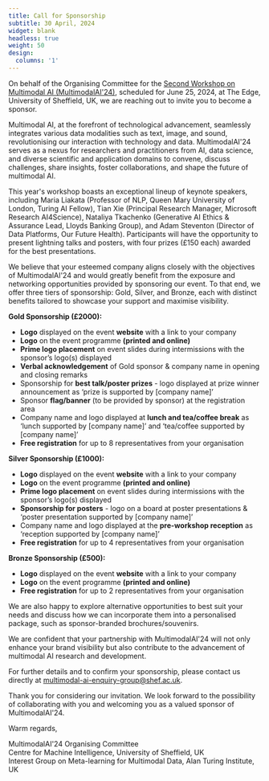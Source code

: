 ```yaml
---
title: Call for Sponsorship
subtitle: 30 April, 2024
widget: blank
headless: true
weight: 50
design:
  columns: '1'
---
```

On behalf of the Organising Committee for the [Second Workshop on Multimodal AI (MultimodalAI'24)](https://multimodalai.github.io/), scheduled for June 25, 2024, at The Edge, University of Sheffield, UK, we are reaching out to invite you to become a sponsor.

Multimodal AI, at the forefront of technological advancement, seamlessly integrates various data modalities such as text, image, and sound, revolutionising our interaction with technology and data. MultimodalAI'24 serves as a nexus for researchers and practitioners from AI, data science, and diverse scientific and application domains to convene, discuss challenges, share insights, foster collaborations, and shape the future of multimodal AI.

This year's workshop boasts an exceptional lineup of keynote speakers, including Maria Liakata (Professor of NLP, Queen Mary University of London, Turing AI Fellow), Tian Xie (Principal Research Manager, Microsoft Research AI4Science), Nataliya Tkachenko (Generative AI Ethics & Assurance Lead, Lloyds Banking Group), and Adam Steventon (Director of Data Platforms, Our Future Health). Participants will have the opportunity to present lightning talks and posters, with four prizes (£150 each) awarded for the best presentations.

We believe that your esteemed company aligns closely with the objectives of MultimodalAI'24 and would greatly benefit from the exposure and networking opportunities provided by sponsoring our event. To that end, we offer three tiers of sponsorship: Gold, Silver, and Bronze, each with distinct benefits tailored to showcase your support and maximise visibility.

**Gold Sponsorship (£2000):**
- **Logo** displayed on the event **website** with a link to your company
- **Logo** on the event programme **(printed and online)**
- **Prime logo placement** on event slides during intermissions with the sponsor’s logo(s) displayed 
- **Verbal acknowledgement** of Gold sponsor & company name in opening and closing remarks
- Sponsorship for **best talk/poster prizes** - logo displayed at prize winner announcement as ‘prize is supported by [company name]’
- Sponsor **flag/banner** (to be provided by sponsor) at the registration area
- Company name and logo displayed at **lunch and tea/coffee break** as ‘lunch supported by [company name]’ and ‘tea/coffee supported by [company name]’ 
- **Free registration** for up to 8 representatives from your organisation

**Silver Sponsorship (£1000):**
- **Logo** displayed on the event **website** with a link to your company
- **Logo** on the event programme **(printed and online)**
- **Prime logo placement** on event slides during intermissions with the sponsor’s logo(s) displayed 
- **Sponsorship for posters** - logo on a board at poster presentations & ‘poster presentation supported by [company name]’
- Company name and logo displayed at the **pre-workshop reception** as ‘reception supported by [company name]’ 
- **Free registration** for up to 4 representatives from your organisation

**Bronze Sponsorship (£500):**
- **Logo** displayed on the event **website** with a link to your company
- **Logo** on the event programme **(printed and online)**
- **Free registration** for up to 2 representatives from your organisation

We are also happy to explore alternative opportunities to best suit your needs and discuss how we can incorporate them into a personalised package, such as sponsor-branded brochures/souvenirs.

We are confident that your partnership with MultimodalAI'24 will not only enhance your brand visibility but also contribute to the advancement of multimodal AI research and development.

For further details and to confirm your sponsorship, please contact us directly at multimodal-ai-enquiry-group@shef.ac.uk.

Thank you for considering our invitation. We look forward to the possibility of collaborating with you and welcoming you as a valued sponsor of MultimodalAI'24.



Warm regards,

MultimodalAI'24 Organising Committee <br>
Centre for Machine Intelligence, University of Sheffield, UK<br>
Interest Group on Meta-learning for Multimodal Data, Alan Turing Institute, UK









